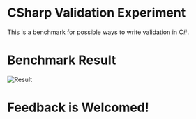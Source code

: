 # CSharp Validation Experiment
 This is a benchmark for possible ways to write validation in C#.
# Benchmark Result
![Result](https://raw.githubusercontent.com/SherifRefaat/SharpValidationExperiment/main/2020-12-21%2006_20_31-Result.png)
# Feedback is Welcomed!
